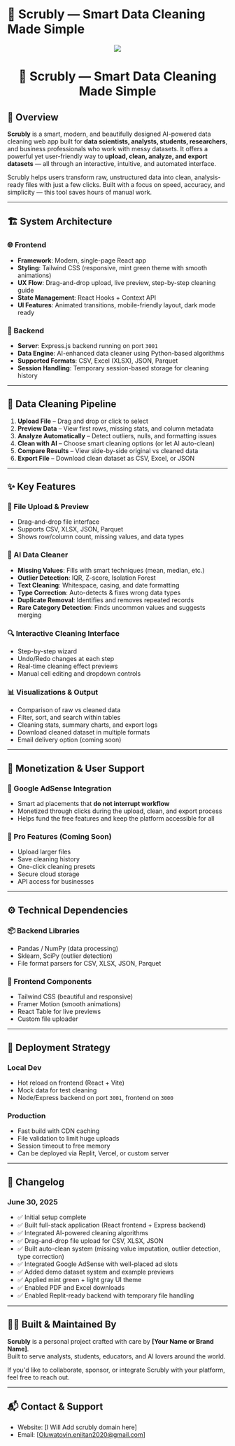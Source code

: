 # 🧹 Scrubly — Smart Data Cleaning Made Simple

<p align="center">
  <img src=./"logo.jepg">
</p>

<h1 align="center">🧹 Scrubly — Smart Data Cleaning Made Simple</h1>


## 🚀 Overview

**Scrubly** is a smart, modern, and beautifully designed AI-powered data cleaning web app built for **data scientists, analysts, students, researchers**, and business professionals who work with messy datasets. It offers a powerful yet user-friendly way to **upload, clean, analyze, and export datasets** — all through an interactive, intuitive, and automated interface.

Scrubly helps users transform raw, unstructured data into clean, analysis-ready files with just a few clicks. Built with a focus on speed, accuracy, and simplicity — this tool saves hours of manual work.

---

## 🏗️ System Architecture

### 🌐 Frontend
- **Framework**: Modern, single-page React app  
- **Styling**: Tailwind CSS (responsive, mint green theme with smooth animations)  
- **UX Flow**: Drag-and-drop upload, live preview, step-by-step cleaning guide  
- **State Management**: React Hooks + Context API  
- **UI Features**: Animated transitions, mobile-friendly layout, dark mode ready  

### 🔧 Backend
- **Server**: Express.js backend running on port `3001`  
- **Data Engine**: AI-enhanced data cleaner using Python-based algorithms  
- **Supported Formats**: CSV, Excel (XLSX), JSON, Parquet  
- **Session Handling**: Temporary session-based storage for cleaning history  

---

## 🔁 Data Cleaning Pipeline

1. **Upload File** – Drag and drop or click to select  
2. **Preview Data** – View first rows, missing stats, and column metadata  
3. **Analyze Automatically** – Detect outliers, nulls, and formatting issues  
4. **Clean with AI** – Choose smart cleaning options (or let AI auto-clean)  
5. **Compare Results** – View side-by-side original vs cleaned data  
6. **Export File** – Download clean dataset as CSV, Excel, or JSON  

---

## ✨ Key Features

### 📂 File Upload & Preview
- Drag-and-drop file interface  
- Supports CSV, XLSX, JSON, Parquet  
- Shows row/column count, missing values, and data types  

### 🧠 AI Data Cleaner
- **Missing Values**: Fills with smart techniques (mean, median, etc.)  
- **Outlier Detection**: IQR, Z-score, Isolation Forest  
- **Text Cleaning**: Whitespace, casing, and date formatting  
- **Type Correction**: Auto-detects & fixes wrong data types  
- **Duplicate Removal**: Identifies and removes repeated records  
- **Rare Category Detection**: Finds uncommon values and suggests merging  

### 🔍 Interactive Cleaning Interface
- Step-by-step wizard  
- Undo/Redo changes at each step  
- Real-time cleaning effect previews  
- Manual cell editing and dropdown controls  

### 📊 Visualizations & Output
- Comparison of raw vs cleaned data  
- Filter, sort, and search within tables  
- Cleaning stats, summary charts, and export logs  
- Download cleaned dataset in multiple formats  
- Email delivery option (coming soon)  

---

## 💸 Monetization & User Support

### 🧾 Google AdSense Integration
- Smart ad placements that **do not interrupt workflow**  
- Monetized through clicks during the upload, clean, and export process  
- Helps fund the free features and keep the platform accessible for all  

### 🔐 Pro Features (Coming Soon)
- Upload larger files  
- Save cleaning history  
- One-click cleaning presets  
- Secure cloud storage  
- API access for businesses  

---

## ⚙️ Technical Dependencies

### 📦 Backend Libraries
- Pandas / NumPy (data processing)  
- Sklearn, SciPy (outlier detection)  
- File format parsers for CSV, XLSX, JSON, Parquet  

### 🧱 Frontend Components
- Tailwind CSS (beautiful and responsive)  
- Framer Motion (smooth animations)  
- React Table for live previews  
- Custom file uploader  

---

## 🚚 Deployment Strategy

### Local Dev
- Hot reload on frontend (React + Vite)  
- Mock data for test cleaning  
- Node/Express backend on port `3001`, frontend on `3000`  

### Production
- Fast build with CDN caching  
- File validation to limit huge uploads  
- Session timeout to free memory  
- Can be deployed via Replit, Vercel, or custom server  

---

## 📅 Changelog

### June 30, 2025
- ✅ Initial setup complete  
- ✅ Built full-stack application (React frontend + Express backend)  
- ✅ Integrated AI-powered cleaning algorithms  
- ✅ Drag-and-drop file upload for CSV, XLSX, JSON  
- ✅ Built auto-clean system (missing value imputation, outlier detection, type correction)  
- ✅ Integrated Google AdSense with well-placed ad slots  
- ✅ Added demo dataset system and example previews  
- ✅ Applied mint green + light gray UI theme  
- ✅ Enabled PDF and Excel downloads  
- ✅ Enabled Replit-ready backend with temporary file handling  

---

## 🧑‍💻 Built & Maintained By

**Scrubly** is a personal project crafted with care by **[Your Name or Brand Name]**.  
Built to serve analysts, students, educators, and AI lovers around the world.  

If you'd like to collaborate, sponsor, or integrate Scrubly with your platform, feel free to reach out.

---

## 📬 Contact & Support
- Website: [I Will Add scrubly domain here]  
- Email: [Oluwatoyin.eniitan2020@gmail.com]
